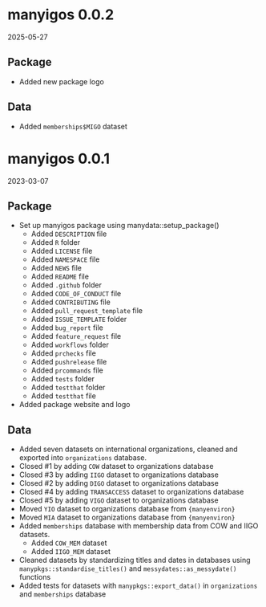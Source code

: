 # manyigos 0.0.2

2025-05-27

## Package

* Added new package logo

## Data

* Added `memberships$MIGO` dataset

# manyigos 0.0.1

2023-03-07

## Package

* Set up manyigos package using manydata::setup_package()
  * Added `DESCRIPTION` file
  * Added `R` folder
  * Added `LICENSE` file
  * Added `NAMESPACE` file
  * Added `NEWS` file
  * Added `README` file
  * Added `.github` folder
  * Added `CODE_OF_CONDUCT` file
  * Added `CONTRIBUTING` file
  * Added `pull_request_template` file
  * Added `ISSUE_TEMPLATE` folder
  * Added `bug_report` file
  * Added `feature_request` file
  * Added `workflows` folder
  * Added `prchecks` file
  * Added `pushrelease` file
  * Added `prcommands` file
  * Added `tests` folder
  * Added `testthat` folder
  * Added `testthat` file
* Added package website and logo

## Data

* Added seven datasets on international organizations, cleaned and exported into `organizations` database.
* Closed #1 by adding `COW` dataset to organizations database
* Closed #3 by adding `IIGO` dataset to organizations database
* Closed #2 by adding `DIGO` dataset to organizations database
* Closed #4 by adding `TRANSACCESS` dataset to organizations database
* Closed #5 by adding `VIGO` dataset to organizations database
* Moved `YIO` dataset to organizations database from `{manyenviron}`
* Moved `MIA` dataset to organizations database from `{manyenviron}`
* Added `memberships` database with membership data from COW and IIGO datasets.
  * Added `COW_MEM` dataset
  * Added `IIGO_MEM` dataset
* Cleaned datasets by standardizing titles and dates in databases using `manypkgs::standardise_titles()` and  `messydates::as_messydate()` functions
* Added tests for datasets with `manypkgs::export_data()` in `organizations` and `memberships` database

